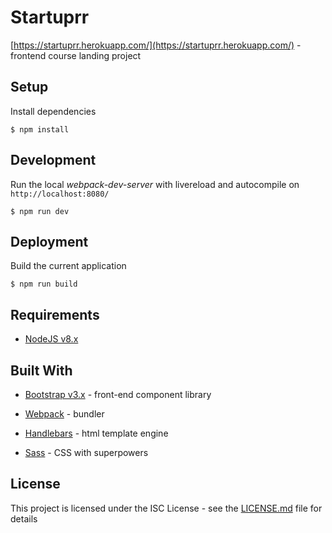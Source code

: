 # Startuprr

[https://startuprr.herokuapp.com/](https://startuprr.herokuapp.com/) - frontend course landing project

## Setup

Install dependencies
```npm
$ npm install
```

## Development

Run the local *webpack-dev-server* with livereload and autocompile on `http://localhost:8080/`
```npm
$ npm run dev
```

## Deployment

Build the current application
```npm
$ npm run build
```

## Requirements

* [NodeJS v8.x](https://nodejs.org/en/)

## Built With

* [Bootstrap v3.x](https://getbootstrap.com/) - front-end component library

* [Webpack](https://webpack.js.org/) - bundler

* [Handlebars](https://handlebarsjs.com/) - html template engine

* [Sass](https://sass-lang.com/) - CSS with superpowers

## License

This project is licensed under the ISC License - see the [LICENSE.md](LICENSE.md) file for details
